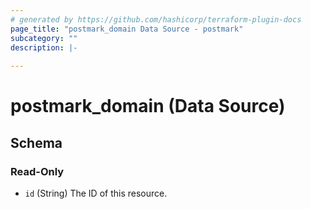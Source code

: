 ```yaml
---
# generated by https://github.com/hashicorp/terraform-plugin-docs
page_title: "postmark_domain Data Source - postmark"
subcategory: ""
description: |-
  
---
```


# postmark_domain (Data Source)





<!-- schema generated by tfplugindocs -->
## Schema

### Read-Only

- `id` (String) The ID of this resource.
